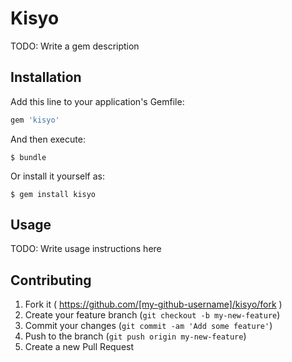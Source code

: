 # Kisyo

TODO: Write a gem description

## Installation

Add this line to your application's Gemfile:

```ruby
gem 'kisyo'
```

And then execute:

    $ bundle

Or install it yourself as:

    $ gem install kisyo

## Usage

TODO: Write usage instructions here

## Contributing

1. Fork it ( https://github.com/[my-github-username]/kisyo/fork )
2. Create your feature branch (`git checkout -b my-new-feature`)
3. Commit your changes (`git commit -am 'Add some feature'`)
4. Push to the branch (`git push origin my-new-feature`)
5. Create a new Pull Request
